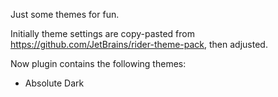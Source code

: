 Just some themes for fun.

Initially theme settings are copy-pasted from https://github.com/JetBrains/rider-theme-pack, then adjusted.

Now plugin contains the following themes:
- Absolute Dark